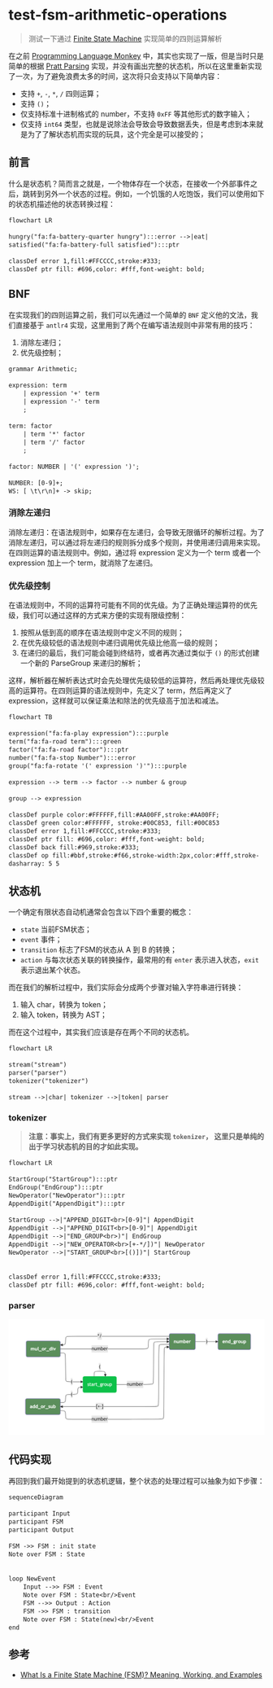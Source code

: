 # test-fsm-arithmetic-operations

>测试一下通过 [Finite State Machine](https://en.wikipedia.org/wiki/Finite-state_machine) 实现简单的四则运算解析

在之前 [Programming Language Monkey](https://github.com/0x822a5b87/monkey) 中，其实也实现了一版，但是当时只是简单的根据 [Pratt Parsing](https://github.com/0x822a5b87/test-pratt-parsing) 实现，并没有画出完整的状态机，所以在这里重新实现了一次，为了避免浪费太多的时间，这次将只会支持以下简单内容：

- 支持 `+`, `-`, `*`, `/` 四则运算；
- 支持 `()`；
- 仅支持标准十进制格式的 number，不支持 `0xFF` 等其他形式的数字输入；
- 仅支持 `int64` 类型，也就是说除法会导致会导致数据丢失，但是考虑到本来就是为了了解状态机而实现的玩具，这个完全是可以接受的；

## 前言

什么是状态机？简而言之就是，一个物体存在一个状态，在接收一个外部事件之后，跳转到另外一个状态的过程。例如，一个饥饿的人吃饱饭，我们可以使用如下的状态机描述他的状态转换过程：

```mermaid
flowchart LR

hungry("fa:fa-battery-quarter hungry"):::error -->|eat| satisfied("fa:fa-battery-full satisfied"):::ptr

classDef error 1,fill:#FFCCCC,stroke:#333;
classDef ptr fill: #696,color: #fff,font-weight: bold;
```

## BNF

在实现我们的四则运算之前，我们可以先通过一个简单的 `BNF` 定义他的文法，我们直接基于 `antlr4` 实现，这里用到了两个在编写语法规则中非常有用的技巧：

1. 消除左递归；
2. 优先级控制；

```antlr4
grammar Arithmetic;

expression: term 
    | expression '+' term
    | expression '-' term
    ;

term: factor 
    | term '*' factor
    | term '/' factor
    ;

factor: NUMBER | '(' expression ')';

NUMBER: [0-9]+;
WS: [ \t\r\n]+ -> skip;
```


### 消除左递归

消除左递归：在语法规则中，如果存在左递归，会导致无限循环的解析过程。为了消除左递归，可以通过将左递归的规则拆分成多个规则，并使用递归调用来实现。在四则运算的语法规则中。例如，通过将 expression 定义为一个 term 或者一个 expression 加上一个 term，就消除了左递归。

### 优先级控制

在语法规则中，不同的运算符可能有不同的优先级。为了正确处理运算符的优先级，我们可以通过这样的方式来方便的实现有限级控制：

1. 按照从低到高的顺序在语法规则中定义不同的规则；
2. 在优先级较低的语法规则中递归调用优先级比他高一级的规则；
3. 在递归的最后，我们可能会碰到终结符，或者再次通过类似于 `()` 的形式创建一个新的 ParseGroup 来递归的解析；

这样，解析器在解析表达式时会先处理优先级较低的运算符，然后再处理优先级较高的运算符。在四则运算的语法规则中，先定义了 term，然后再定义了 expression，这样就可以保证乘法和除法的优先级高于加法和减法。

```mermaid
flowchart TB

expression("fa:fa-play expression"):::purple
term("fa:fa-road term"):::green
factor("fa:fa-road factor"):::ptr
number("fa:fa-stop Number"):::error
group("fa:fa-rotate '(' expression ')'"):::purple

expression --> term --> factor --> number & group

group --> expression

classDef purple color:#FFFFFF,fill:#AA00FF,stroke:#AA00FF;
classDef green color:#FFFFFF, stroke:#00C853, fill:#00C853
classDef error 1,fill:#FFCCCC,stroke:#333;
classDef ptr fill: #696,color: #fff,font-weight: bold;
classDef back fill:#969,stroke:#333;
classDef op fill:#bbf,stroke:#f66,stroke-width:2px,color:#fff,stroke-dasharray: 5 5
```

## 状态机

一个确定有限状态自动机通常会包含以下四个重要的概念：

- `state` 当前FSM状态；
- `event` 事件；
- `transition` 标志了FSM的状态从 A 到 B 的转换；
- `action` 与每次状态关联的转换操作，最常用的有 `enter` 表示进入状态，`exit` 表示退出某个状态。

而在我们的解析过程中，我们实际会分成两个步骤对输入字符串进行转换：

1. 输入 char，转换为 token；
2. 输入 token，转换为 AST；

而在这个过程中，其实我们应该是存在两个不同的状态机。

```mermaid
flowchart LR

stream("stream")
parser("parser")
tokenizer("tokenizer")

stream -->|char| tokenizer -->|token| parser
```

### tokenizer

> **注意：事实上，我们有更多更好的方式来实现 `tokenizer`， 这里只是单纯的出于学习状态机的目的才如此实现。**

```mermaid
flowchart LR

StartGroup("StartGroup"):::ptr
EndGroup("EndGroup"):::ptr
NewOperator("NewOperator"):::ptr
AppendDigit("AppendDigit"):::ptr

StartGroup -->|"APPEND_DIGIT<br>[0-9]"| AppendDigit
AppendDigit -->|"APPEND_DIGIT<br>[0-9]"| AppendDigit
AppendDigit -->|"END_GROUP<br>)"| EndGroup
AppendDigit -->|"NEW_OPERATOR<br>[+-*/])"| NewOperator
NewOperator -->|"START_GROUP<br>[()])"| StartGroup


classDef error 1,fill:#FFCCCC,stroke:#333;
classDef ptr fill: #696,color: #fff,font-weight: bold;
```

### parser

![parser](./resources/parser.png)

## 代码实现

再回到我们最开始提到的状态机逻辑，整个状态的处理过程可以抽象为如下步骤：

```mermaid
sequenceDiagram

participant Input
participant FSM
participant Output

FSM ->> FSM : init state
Note over FSM : State


loop NewEvent
    Input -->> FSM : Event
    Note over FSM : State<br/>Event
    FSM -->> Output : Action
    FSM ->> FSM : transition
    Note over FSM : State(new)<br/>Event
end
```

## 参考

- [What Is a Finite State Machine (FSM)? Meaning, Working, and Examples](https://www.spiceworks.com/tech/tech-general/articles/what-is-fsm/)